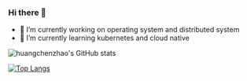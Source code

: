 ### Hi there 👋
- 🔭 I’m currently working on operating system and distributed system
- 🌱 I’m currently learning kubernetes and cloud native

![huangchenzhao's GitHub stats](https://github-readme-stats.vercel.app/api?username=huangchenzhao&show_icons=true&theme=radical)

[![Top Langs](https://github-readme-stats.vercel.app/api/top-langs/?username=huangchenzhao&layout=compact&hide=css,glsl,html,astro)](https://github.com/huangchenzhao/github-readme-stats)
